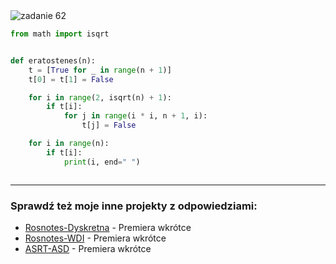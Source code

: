 <picture>
  <source srcset="../../srt/zbior_zadan/62.png" media="(prefers-color-scheme: light)">
  <source srcset="../../srt/zbior_zadan/black_62.png" media="(prefers-color-scheme: dark)">
  <img src="../../srt/zbior_zadan/black_62.png" alt="zadanie 62">
</picture>

```python
from math import isqrt


def eratostenes(n):
    t = [True for _ in range(n + 1)]
    t[0] = t[1] = False

    for i in range(2, isqrt(n) + 1):
        if t[i]:
            for j in range(i * i, n + 1, i):
                t[j] = False

    for i in range(n):
        if t[i]:
            print(i, end=" ")



```

---
### Sprawdź też moje inne projekty z odpowiedziami:
- [Rosnotes-Dyskretna](https://github.com/kamilGie/Rosnotes-Dyskretna) - Premiera wkrótce
- [Rosnotes-WDI](https://github.com/kamilGie/Rosnotes-WDI) - Premiera wkrótce
- [ASRT-ASD](https://github.com/kamilGie/Rosnotes-Dyskretna) - Premiera wkrótce
